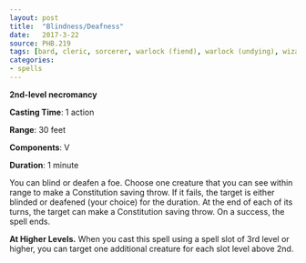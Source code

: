 ```yaml
---
layout: post
title:  "Blindness/Deafness"
date:   2017-3-22
source: PHB.219
tags: [bard, cleric, sorcerer, warlock (fiend), warlock (undying), wizard, level2, necromancy]
categories:
- spells
---
```


**2nd-level necromancy**

**Casting Time**: 1 action

**Range**: 30 feet

**Components**: V

**Duration**: 1 minute

You can blind or deafen a foe. Choose one creature that you can see within range to make a Constitution saving throw. If it fails, the target is either blinded or deafened (your choice) for the duration. At the end of each of its turns, the target can make a Constitution saving throw. On a success, the spell ends.

**At Higher Levels.** When you cast this spell using a spell slot of 3rd level or higher, you can target one additional creature for each slot level above 2nd.
